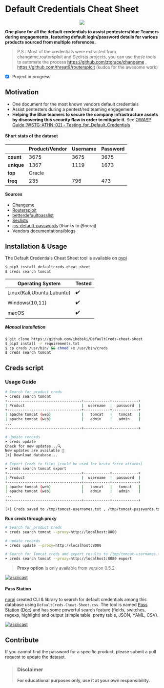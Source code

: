 
# Default Credentials Cheat Sheet

<p align="center">
  <img src="https://media.moddb.com/cache/images/games/1/65/64034/thumb_620x2000/Lockpicking.jpg"/>
</p>

**One place for all the default credentials to assist pentesters/blue Teamers during engagements, featuring default login/password details for various products sourced from multiple references.**

> P.S : Most of the credentials were extracted from changeme,routersploit and Seclists projects, you can use these tools to automate the process https://github.com/ztgrace/changeme , https://github.com/threat9/routersploit (kudos for the awesome work)

- [x] Project in progress

## Motivation
- One document for the most known vendors default credentials
- Assist pentesters during a pentest/red teaming engagement
- **Helping the Blue teamers to secure the company infrastructure assets by discovering this security flaw in order to mitigate it**. See 
[OWASP Guide [WSTG-ATHN-02] - Testing_for_Default_Credentials](https://owasp.org/www-project-web-security-testing-guide/v42/4-Web_Application_Security_Testing/04-Authentication_Testing/02-Testing_for_Default_Credentials "OWASP Guide")


#### Short stats of the dataset

|       | Product/Vendor |	Username | Password |
| --- | --- | --- | --- |
| **count**	| 3675	| 3675	| 3675 |
| **unique** |	1367	| 1119 |	1673 |
| **top** |	Oracle| <blank> | <blank> |
| **freq** |	235 |	796 |	473 |

#### Sources

- [Changeme](https://github.com/ztgrace/changeme "Changeme project")
- [Routersploit]( https://github.com/threat9/routersploit "Routersploit project")
- [betterdefaultpasslist]( https://github.com/govolution/betterdefaultpasslist "betterdefaultpasslist")
- [Seclists]( https://github.com/danielmiessler/SecLists/tree/master/Passwords/Default-Credentials "Seclist project")
- [ics-default-passwords](https://github.com/arnaudsoullie/ics-default-passwords) (thanks to @noraj)
- Vendors documentations/blogs

## Installation & Usage

The Default Credentials Cheat Sheet tool is available on [pypi](https://pypi.org/project/defaultcreds-cheat-sheet/)

```bash
$ pip3 install defaultcreds-cheat-sheet
$ creds search tomcat
```

| Operating System   | Tested         |
|---------------------|-------------------|
| Linux(Kali,Ubuntu,Lubuntu)             | ✔️                |
| Windows(10,11)               | ✔️                |
| macOS               | ✔️               |

##### Manual Installation

```bash
$ git clone https://github.com/ihebski/DefaultCreds-cheat-sheet
$ pip3 install -r requirements.txt
$ cp creds /usr/bin/ && chmod +x /usr/bin/creds
$ creds search tomcat
```

## Creds script

### Usage Guide
```bash
# Search for product creds
➤ creds search tomcat
+----------------------------------+------------+------------+
| Product                          |  username  |  password  |
+----------------------------------+------------+------------+
| apache tomcat (web)              |   tomcat   |   tomcat   |
| apache tomcat (web)              |   admin    |   admin    |
...
+----------------------------------+------------+------------+

# Update records
➤ creds update
Check for new updates...🔍
New updates are available 🚧
[+] Download database...

# Export Creds to files (could be used for brute force attacks)
➤ creds search tomcat export
+----------------------------------+------------+------------+
| Product                          |  username  |  password  |
+----------------------------------+------------+------------+
| apache tomcat (web)              |   tomcat   |   tomcat   |
| apache tomcat (web)              |   admin    |   admin    |
...
+----------------------------------+------------+------------+

[+] Creds saved to /tmp/tomcat-usernames.txt , /tmp/tomcat-passwords.txt 📥
```

**Run creds through proxy**
```bash
# Search for product creds
➤ creds search tomcat --proxy=http://localhost:8080

# update records
➤ creds update --proxy=http://localhost:8080

# Search for Tomcat creds and export results to /tmp/tomcat-usernames.txt , /tmp/tomcat-passwords.txt
➤ creds search tomcat --proxy=http://localhost:8080 export
```

> **Proxy option** is only available from version 0.5.2
  
[![asciicast](https://asciinema.org/a/526599.svg)](https://asciinema.org/a/526599)
  
#### Pass Station

[noraj][noraj] created CLI & library to search for default credentials among this database using `DefaultCreds-Cheat-Sheet.csv`.
The tool is named [Pass Station][pass-station] ([Doc][ps-doc]) and has some powerful search feature (fields, switches, regexp, highlight) and output (simple table, pretty table, JSON, YAML, CSV).

[![asciicast](https://asciinema.org/a/397713.svg)](https://asciinema.org/a/397713)

[noraj]:https://pwn.by/noraj/
[pass-station]:https://github.com/sec-it/pass-station
[ps-doc]:https://sec-it.github.io/pass-station/

## Contribute

If you cannot find the password for a specific product, please submit a pull request to update the dataset.<br>

> ### Disclaimer
> **For educational purposes only, use it at your own responsibility.** 
